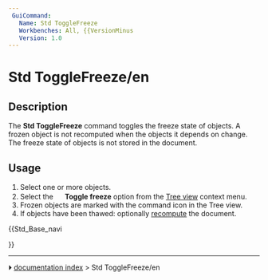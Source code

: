 ```yaml
---
 GuiCommand:
   Name: Std ToggleFreeze
   Workbenches: All, {{VersionMinus
   Version: 1.0
---
```


# Std ToggleFreeze/en

## Description

The **Std ToggleFreeze** command toggles the freeze state of objects. A frozen object is not recomputed when the objects it depends on change. The freeze state of objects is not stored in the document.

## Usage

1.  Select one or more objects.
2.  Select the **<img src="images/Std_ToggleFreeze.svg" width=16px> Toggle freeze** option from the [Tree view](Tree_view.md) context menu.
3.  Frozen objects are marked with the command icon in the Tree view.
4.  If objects have been thawed: optionally [recompute](Std_Refresh.md) the document.





{{Std_Base_navi

}}



---
⏵ [documentation index](../README.md) > Std ToggleFreeze/en
